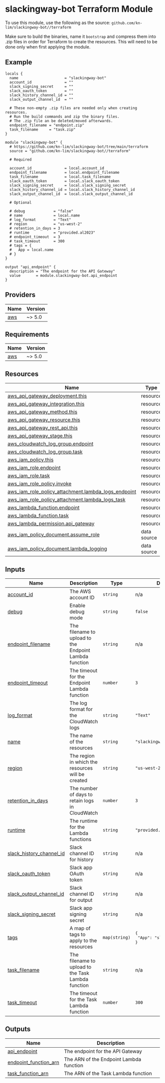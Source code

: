 # slackingway-bot Terraform Module

To use this module, use the following as the source: `github.com/kn-lim/slackingway-bot//terraform`

Make sure to build the binaries, name it `bootstrap` and compress them into .zip files in order for Terraform to create the resources. This will need to be done only when first applying the module.

<!-- BEGIN_TF_DOCS -->
## Example

```hcl
locals {
  name                     = "slackingway-bot"
  account_id               = ""
  slack_signing_secret     = ""
  slack_oauth_token        = ""
  slack_history_channel_id = ""
  slack_output_channel_id  = ""

  # These non-empty .zip files are needed only when creating resources.
  # Run the build commands and zip the binary files.
  # The .zip file an be deleted/moved afterwards.
  endpoint_filename = "endpoint.zip"
  task_filename     = "task.zip"
}

module "slackingway-bot" {
  # https://github.com/kn-lim/slackingway-bot/tree/main/terraform
  source = "github.com/kn-lim/slackingway-bot//terraform"

  # Required

  account_id               = local.account_id
  endpoint_filename        = local.endpoint_filename
  task_filename            = local.task_filename
  slack_oauth_token        = local.slack_oauth_token
  slack_signing_secret     = local.slack_signing_secret
  slack_history_channel_id = local.slack_history_channel_id
  slack_output_channel_id  = local.slack_output_channel_id

  # Optional

  # debug             = "false" 
  # name              = local.name
  # log_format        = "Text"
  # region            = "us-west-2"
  # retention_in_days = 3
  # runtime           = "provided.al2023"
  # endpoint_timeout  = 3
  # task_timeout      = 300
  # tags = {
  #   App = local.name
  # }
}

output "api_endpoint" {
  description = "The endpoint for the API Gateway"
  value       = module.slackingway-bot.api_endpoint
}
```

## Providers

| Name | Version |
|------|---------|
| <a name="provider_aws"></a> [aws](#provider\_aws) | ~> 5.0 |

## Requirements

| Name | Version |
|------|---------|
| <a name="requirement_aws"></a> [aws](#requirement\_aws) | ~> 5.0 |

## Resources

| Name | Type |
|------|------|
| [aws_api_gateway_deployment.this](https://registry.terraform.io/providers/hashicorp/aws/latest/docs/resources/api_gateway_deployment) | resource |
| [aws_api_gateway_integration.this](https://registry.terraform.io/providers/hashicorp/aws/latest/docs/resources/api_gateway_integration) | resource |
| [aws_api_gateway_method.this](https://registry.terraform.io/providers/hashicorp/aws/latest/docs/resources/api_gateway_method) | resource |
| [aws_api_gateway_resource.this](https://registry.terraform.io/providers/hashicorp/aws/latest/docs/resources/api_gateway_resource) | resource |
| [aws_api_gateway_rest_api.this](https://registry.terraform.io/providers/hashicorp/aws/latest/docs/resources/api_gateway_rest_api) | resource |
| [aws_api_gateway_stage.this](https://registry.terraform.io/providers/hashicorp/aws/latest/docs/resources/api_gateway_stage) | resource |
| [aws_cloudwatch_log_group.endpoint](https://registry.terraform.io/providers/hashicorp/aws/latest/docs/resources/cloudwatch_log_group) | resource |
| [aws_cloudwatch_log_group.task](https://registry.terraform.io/providers/hashicorp/aws/latest/docs/resources/cloudwatch_log_group) | resource |
| [aws_iam_policy.this](https://registry.terraform.io/providers/hashicorp/aws/latest/docs/resources/iam_policy) | resource |
| [aws_iam_role.endpoint](https://registry.terraform.io/providers/hashicorp/aws/latest/docs/resources/iam_role) | resource |
| [aws_iam_role.task](https://registry.terraform.io/providers/hashicorp/aws/latest/docs/resources/iam_role) | resource |
| [aws_iam_role_policy.invoke](https://registry.terraform.io/providers/hashicorp/aws/latest/docs/resources/iam_role_policy) | resource |
| [aws_iam_role_policy_attachment.lambda_logs_endpoint](https://registry.terraform.io/providers/hashicorp/aws/latest/docs/resources/iam_role_policy_attachment) | resource |
| [aws_iam_role_policy_attachment.lambda_logs_task](https://registry.terraform.io/providers/hashicorp/aws/latest/docs/resources/iam_role_policy_attachment) | resource |
| [aws_lambda_function.endpoint](https://registry.terraform.io/providers/hashicorp/aws/latest/docs/resources/lambda_function) | resource |
| [aws_lambda_function.task](https://registry.terraform.io/providers/hashicorp/aws/latest/docs/resources/lambda_function) | resource |
| [aws_lambda_permission.api_gateway](https://registry.terraform.io/providers/hashicorp/aws/latest/docs/resources/lambda_permission) | resource |
| [aws_iam_policy_document.assume_role](https://registry.terraform.io/providers/hashicorp/aws/latest/docs/data-sources/iam_policy_document) | data source |
| [aws_iam_policy_document.lambda_logging](https://registry.terraform.io/providers/hashicorp/aws/latest/docs/data-sources/iam_policy_document) | data source |

## Inputs

| Name | Description | Type | Default | Required |
|------|-------------|------|---------|:--------:|
| <a name="input_account_id"></a> [account\_id](#input\_account\_id) | The AWS account ID | `string` | n/a | yes |
| <a name="input_debug"></a> [debug](#input\_debug) | Enable debug mode | `string` | `false` | no |
| <a name="input_endpoint_filename"></a> [endpoint\_filename](#input\_endpoint\_filename) | The filename to upload to the Endpoint Lambda function | `string` | n/a | yes |
| <a name="input_endpoint_timeout"></a> [endpoint\_timeout](#input\_endpoint\_timeout) | The timeout for the Endpoint Lambda function | `number` | `3` | no |
| <a name="input_log_format"></a> [log\_format](#input\_log\_format) | The log format for the CloudWatch logs | `string` | `"Text"` | no |
| <a name="input_name"></a> [name](#input\_name) | The name of the resources | `string` | `"slackingway-bot"` | no |
| <a name="input_region"></a> [region](#input\_region) | The region in which the resources will be created | `string` | `"us-west-2"` | no |
| <a name="input_retention_in_days"></a> [retention\_in\_days](#input\_retention\_in\_days) | The number of days to retain logs in CloudWatch | `number` | `3` | no |
| <a name="input_runtime"></a> [runtime](#input\_runtime) | The runtime for the Lambda functions | `string` | `"provided.al2023"` | no |
| <a name="input_slack_history_channel_id"></a> [slack\_history\_channel\_id](#input\_slack\_history\_channel\_id) | Slack channel ID for history | `string` | n/a | yes |
| <a name="input_slack_oauth_token"></a> [slack\_oauth\_token](#input\_slack\_oauth\_token) | Slack app OAuth token | `string` | n/a | yes |
| <a name="input_slack_output_channel_id"></a> [slack\_output\_channel\_id](#input\_slack\_output\_channel\_id) | Slack channel ID for output | `string` | n/a | yes |
| <a name="input_slack_signing_secret"></a> [slack\_signing\_secret](#input\_slack\_signing\_secret) | Slack app signing secret | `string` | n/a | yes |
| <a name="input_tags"></a> [tags](#input\_tags) | A map of tags to apply to the resources | `map(string)` | <pre>{<br/>  "App": "slackingway-bot"<br/>}</pre> | no |
| <a name="input_task_filename"></a> [task\_filename](#input\_task\_filename) | The filename to upload to the Task Lambda function | `string` | n/a | yes |
| <a name="input_task_timeout"></a> [task\_timeout](#input\_task\_timeout) | The timeout for the Task Lambda function | `number` | `300` | no |

## Outputs

| Name | Description |
|------|-------------|
| <a name="output_api_endpoint"></a> [api\_endpoint](#output\_api\_endpoint) | The endpoint for the API Gateway |
| <a name="output_endpoint_function_arn"></a> [endpoint\_function\_arn](#output\_endpoint\_function\_arn) | The ARN of the Endpoint Lambda function |
| <a name="output_task_function_arn"></a> [task\_function\_arn](#output\_task\_function\_arn) | The ARN of the Task Lambda function |  
<!-- END_TF_DOCS -->

